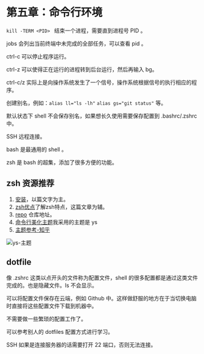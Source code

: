 # 第五章：命令行环境

`kill -TERM <PID> ` 结束一个进程，需要直到进程号 PID 。

jobs 会列出当前终端中未完成的全部任务，可以查看 pid 。

ctrl-c 可以停止程序运行。

ctrl-z 可以使得正在运行的进程转到后台运行，然后再输入 bg。

ctrl-c/z 实际上是向操作系统发生了一个信号，操作系统根据信号的执行相应的程序。


创建别名，例如：`alias ll="ls -lh"` `alias gs="git status"` 等。

默认状态下 shell 不会保存别名，如果想长久使用需要保存配置到 .bashrc/.zshrc 中。

SSH 远程连接。

bash 是最通用的 shell 。

zsh 是 bash 的超集，添加了很多方便的功能。

## zsh 资源推荐

1. [安装](https://www.cnblogs.com/dhcn/p/11666845.html)，以篇文字为主。
2. [zsh优点](https://blog.csdn.net/rapheler/article/details/51505003)了解zsh特点，这篇文章为辅。
3. [repo](https://github.com/ohmyzsh/ohmyzsh) 仓库地址。 
4. [命令行美化主题](https://github.com/ohmyzsh/ohmyzsh/wiki/themes)我采用的主题是 ys
5. [主题参考-知乎](https://www.zhihu.com/question/33277508)

![ys-主题](https://cdn.jsdelivr.net/gh/weijiew/pic@master/images/20200825191554.png)

## dotfile

像 .zshrc 这类以点开头的文件称为配置文件，shell 的很多配置都是通过这类文件完成的。也是隐藏文件。ls 不会显示。

可以将配置文件保存在云端，例如 Github 中。这样做舒服的地方在于当切换电脑时直接将这些配置文件下载到机器中。

不需要做一些繁琐的配置工作了。

可以参考别人的 dotfiles 配置方式进行学习。

SSH 如果是连接服务器的话需要打开 22 端口，否则无法连接。



